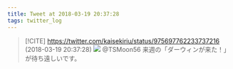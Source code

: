 ```yaml
---
title: Tweet at 2018-03-19 20:37:28
tags: twitter_log
---
```


> [!CITE] https://twitter.com/kaisekiriu/status/975697762233737216 (2018-03-19 20:37:28)
> ![](https://twitter.com/kaisekiriu/status/975697762233737216)
> @TSMoon56 来週の「ダーウィンが来た！」が待ち遠しいです。
